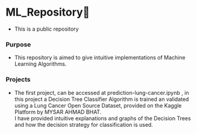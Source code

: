 # ML_Repository🙇
- This is a public repository
### Purpose
- This repository is aimed to give intuitive implementations of Machine Learning Algorithms.
### Projects
- The first project, can be accessed at prediction-lung-cancer.ipynb , in this project a Decision Tree Classifier Algorithm is trained an validated using a Lung Cancer Open Source Dataset, provided on the Kaggle Platform by MYSAR AHMAD BHAT. <br>
I have provided intuitive explanations and  graphs of the Decision Trees and how the decision strategy for classification is used.
